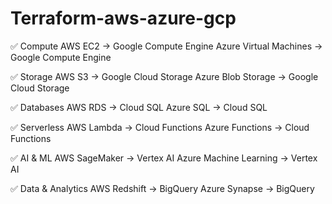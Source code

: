 # Terraform-aws-azure-gcp

✅ Compute
AWS EC2 → Google Compute Engine 
Azure Virtual Machines → Google Compute Engine

✅ Storage
AWS S3 → Google Cloud Storage
Azure Blob Storage → Google Cloud Storage

✅ Databases
AWS RDS → Cloud SQL
Azure SQL → Cloud SQL

✅ Serverless
AWS Lambda → Cloud Functions
Azure Functions → Cloud Functions

✅ AI & ML
AWS SageMaker → Vertex AI
Azure Machine Learning → Vertex AI

✅ Data & Analytics
AWS Redshift → BigQuery
Azure Synapse → BigQuery